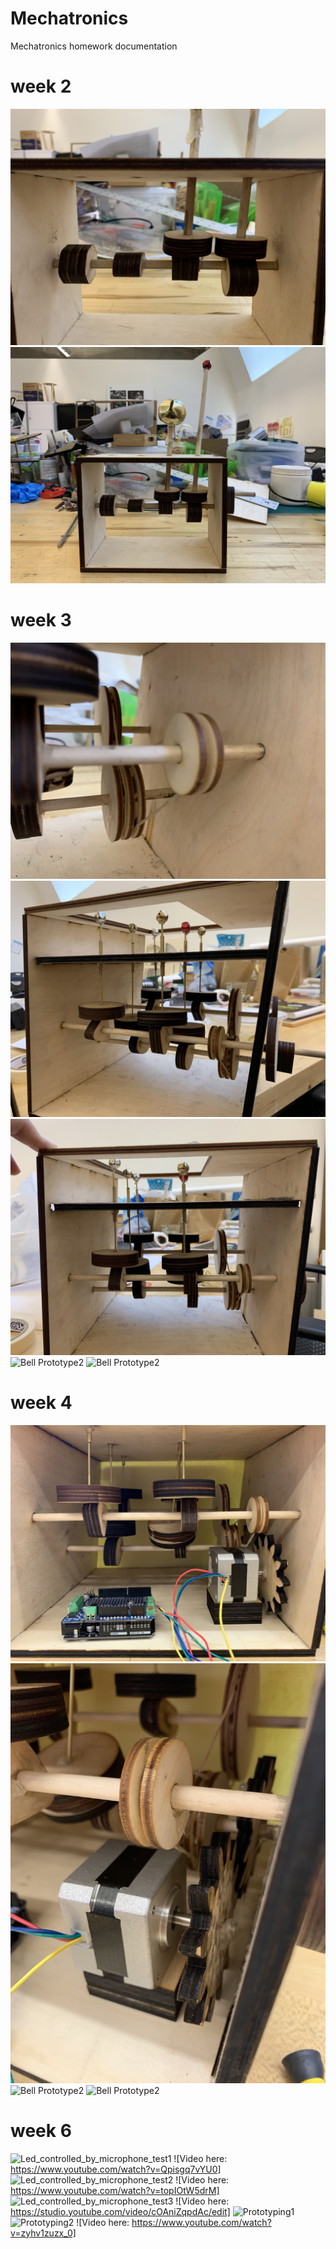 # Mechatronics
Mechatronics homework documentation

# week 2
![Bell Prototype1](/week2/bell01.jpg)
![Bell Prototype1](/week2/bell02.jpg)


# week 3
![Bell Prototype2](/week3/bell01.jpg)
![Bell Prototype2](/week3/bell02.jpg)
![Bell Prototype2](/week3/bell03.jpg)
![Bell Prototype2](/week3/bell04.gif)
![Bell Prototype2](/week3/bell05.gif)


# week 4
![Bell Prototype2](/week4/mechanism.jpg)
![Bell Prototype2](/week4/mercury-stepper-motor.jpg)
![Bell Prototype2](/week4/stepper-motor-test1.gif)
![Bell Prototype2](/week4/how-it-move.gif)


# week 6
![Led_controlled_by_microphone_test1](/week6/Led_test.jpg)
![Video here: https://www.youtube.com/watch?v=Qpisgq7vYU0]
![Led_controlled_by_microphone_test2](/week6/microphone_soundsensor_test_1.jpg)
![Video here: https://www.youtube.com/watch?v=topIOtW5drM]
![Led_controlled_by_microphone_test3](/week6/microphone_soundsensor_test_2.jpg)
![Video here: https://studio.youtube.com/video/cOAniZqpdAc/edit]
![Prototyping1](/week6/Prototyping1.jpg)
![Prototyping2](/week6/Prototyping2.jpg)
![Video here: https://www.youtube.com/watch?v=zyhv1zuzx_0]


